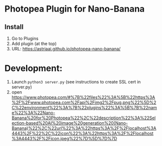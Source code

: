 # Photopea Plugin for Nano-Banana

## Install
1. Go to Plugins
2. Add plugin (at the top)
3. URL: https://astriaai.github.io/photopea-nano-banana/

# Development:
1. Launch `python3 server.py` (see instructions to create SSL cert in server.py)
2. open https://www.photopea.com/#%7B%22files%22%3A%5B%22https%3A%2F%2Fwww.photopea.com%2Fapi%2Fimg2%2Fpug.png%22%5D%2C%22environment%22%3A%7B%22plugins%22%3A%5B%7B%22name%22%3A%22Nano-Banana%20for%20Photopea%22%2C%22description%22%3A%22Selection-based%20AI%20image%20generation%20(Nano-Banana)%22%2C%22url%22%3A%22https%3A%2F%2Flocalhost%3A4443%2F%22%2C%22icon%22%3A%22https%3A%2F%2Flocalhost%3A4443%2F%2Ficon.jpeg%22%7D%5D%7D%7D

